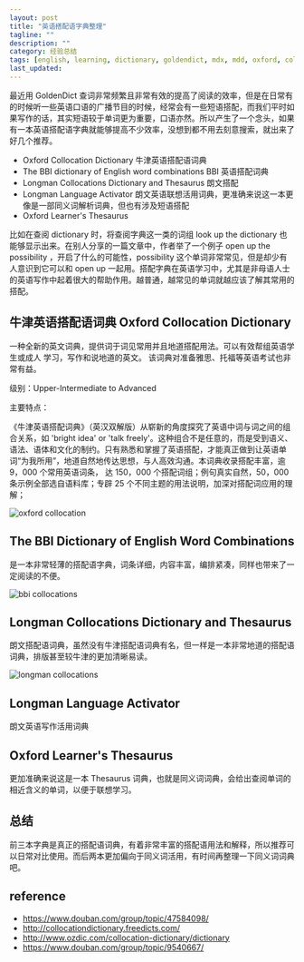 ```yaml
---
layout: post
title: "英语搭配语字典整理"
tagline: ""
description: ""
category: 经验总结
tags: [english, learning, dictionary, goldendict, mdx, mdd, oxford, collocation, longman, oxford ]
last_updated:
---
```


最近用 GoldenDict 查词非常频繁且非常有效的提高了阅读的效率，但是在日常有的时候听一些英语口语的广播节目的时候，经常会有一些短语搭配，而我们平时如果写作的话，其实短语较于单词更为重要，口语亦然。所以产生了一个念头，如果有一本英语搭配语字典就能够提高不少效率，没想到都不用去刻意搜索，就出来了好几个推荐。

- Oxford Collocation Dictionary 牛津英语搭配语词典
- The BBI dictionary of English word combinations BBI 英语搭配词典
- Longman Collocations Dictionary and Thesaurus 朗文搭配
- Longman Language Activator 朗文英语联想活用词典，更准确来说这一本更像是一部同义词解析词典，但也有涉及短语搭配
- Oxford Learner's Thesaurus

比如在查阅 dictionary 时，将查阅字典这一类的词组 look up the dictionary 也能够显示出来。在别人分享的一篇文章中，作者举了一个例子 open up the possibility ，开启了什么的可能性，possibility 这个单词非常常见，但是却少有人意识到它可以和 open up 一起用。搭配字典在英语学习中，尤其是非母语人士的英语写作中起着很大的帮助作用。越普通，越常见的单词就越应该了解其常用的搭配。

## 牛津英语搭配语词典 Oxford Collocation Dictionary

一种全新的英文词典，提供词于词见常用并且地道搭配用法。可以有效帮组英语学生或成人 学习，写作和说地道的英文。 该词典对准备雅思、托福等英语考试也非常有益。

级别：Upper-Intermediate to Advanced

主要特点：

《牛津英语搭配词典》（英汉双解版）从崭新的角度探究了英语中词与词之间的组合关系，如 'bright idea' or 'talk freely'。这种组合不是任意的，而是受到语义、语法、语体和文化的制约。只有熟悉和掌握了英语搭配，才能真正做到让英语单词“为我所用”，地道自然地传达思想，与人高效沟通。本词典收录搭配丰富，逾 9，000 个常用英语词条， 达 150，000 个搭配词组；例句真实自然，50，000 条示例全部选自语料库；专辟 25 个不同主题的用法说明，加深对搭配词应用的理解；

![oxford collocation](/assets/oxford-collocations-2018-12-15-102119.png)

## The BBI Dictionary of English Word Combinations
是一本非常轻薄的搭配语字典，词条详细，内容丰富，编排紧凑，同样也带来了一定阅读的不便。

![bbi collocations](/assets/bbi-collocations-2018-12-15-102029.png)

## Longman Collocations Dictionary and Thesaurus
朗文搭配语词典，虽然没有牛津搭配语词典有名，但一样是一本非常地道的搭配语词典，排版甚至较牛津的更加清晰易读。

![longman collocations](/assets/longman-collocations-dictionary-2018-12-15-101838.png)

## Longman Language Activator
朗文英语写作活用词典

## Oxford Learner's Thesaurus
更加准确来说这是一本 Thesaurus 词典，也就是同义词词典，会给出查阅单词的相近含义的单词，以便于联想学习。

## 总结
前三本字典是真正的搭配语词典，有着非常丰富的搭配语用法和解释，所以推荐可以日常对比使用。而后两本更加偏向于同义词活用，有时间再整理一下同义词词典吧。

## reference

- <https://www.douban.com/group/topic/47584098/>
- <http://collocationdictionary.freedicts.com/>
- <http://www.ozdic.com/collocation-dictionary/dictionary>
- <https://www.douban.com/group/topic/9540667/>
